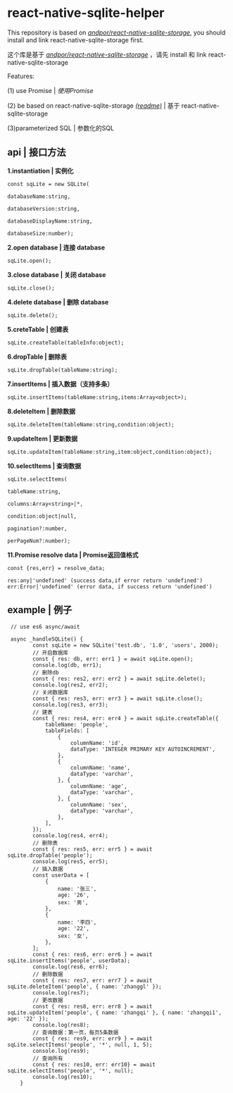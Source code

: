 # react-native-sqlite-helper

This repository is based on *[andpor/react-native-sqlite-storage](https://github.com/andpor/react-native-sqlite-storage)*, you should install and link react-native-sqlite-storage first.

这个库是基于 *[andpor/react-native-sqlite-storage](https://github.com/andpor/react-native-sqlite-storage)* ，请先 install 和 link react-native-sqlite-storage

Features:

(1) use Promise | *使用Promise*

(2) be based on react-native-sqlite-storage *[(readme)](https://github.com/andpor/react-native-sqlite-storage)* | 基于 react-native-sqlite-storage

(3)parameterized SQL | 参数化的SQL


## api | 接口方法

**1.instantiation | 实例化**

`const sqLite = new SQLite(`

`databaseName:string,`

`databaseVersion:string,`

`databaseDisplayName:string,`

`databaseSize:number);`


**2.open database | 连接 database**

`sqLite.open();`

**3.close database | 关闭 database**

`sqLite.close();`

**4.delete database | 删除 database**

`sqLite.delete();`

**5.creteTable | 创建表**

`sqLite.createTable(tableInfo:object);`

**6.dropTable | 删除表**

`sqLite.dropTable(tableName:string);`

**7.insertItems | 插入数据（支持多条）**

`sqLite.insertItems(tableName:string,items:Array<object>);`

**8.deleteItem | 删除数据**

`sqLite.deleteItem(tableName:string,condition:object);`

**9.updateItem | 更新数据**

`sqLite.updateItem(tableName:string,item:object,condition:object);`

**10.selectItems | 查询数据**

`sqLite.selectItems(`

`tableName:string,`

`columns:Array<string>|*,`

`condition:object|null,`

`pagination?:number,`

`perPageNum?:number);`

**11.Promise resolve data | Promise返回值格式**

`const {res,err} = resolve_data;`

`res:any|'undefined' (success data,if error return 'undefined')`
`err:Error|'undefined' (error data, if success return 'undefined')`

## example | 例子

```
 // use es6 async/await

 async _handleSQLite() {
        const sqLite = new SQLite('test.db', '1.0', 'users', 2000);
        // 开启数据库
        const { res: db, err: err1 } = await sqLite.open();
        console.log(db, err1);
        // 删除db
        const { res: res2, err: err2 } = await sqLite.delete();
        console.log(res2, err2);
        // 关闭数据库
        const { res: res3, err: err3 } = await sqLite.close();
        console.log(res3, err3);
        // 建表
        const { res: res4, err: err4 } = await sqLite.createTable({
            tableName: 'people',
            tableFields: [
                {
                    columnName: 'id',
                    dataType: 'INTEGER PRIMARY KEY AUTOINCREMENT',
                },
                {
                    columnName: 'name',
                    dataType: 'varchar',
                }, {
                    columnName: 'age',
                    dataType: 'varchar',
                }, {
                    columnName: 'sex',
                    dataType: 'varchar',
                },
            ],
        });
        console.log(res4, err4);
        // 删除表
        const { res: res5, err: err5 } = await sqLite.dropTable('people');
        console.log(res5, err5);
        // 插入数据
        const userData = [
            {
                name: '张三',
                age: '26',
                sex: '男',
            },
            {
                name: '李四',
                age: '22',
                sex: '女',
            },
        ];
        const { res: res6, err: err6 } = await sqLite.insertItems('people', userData);
        console.log(res6, err6);
        // 删除数据
        const { res: res7, err: err7 } = await sqLite.deleteItem('people', { name: 'zhanggl' });
        console.log(res7);
        // 更改数据
        const { res: res8, err: err8 } = await sqLite.updateItem('people', { name: 'zhangqi' }, { name: 'zhangqi1', age: '22' });
        console.log(res8);
        // 查询数据：第一页，每页5条数据
        const { res: res9, err: err9 } = await sqLite.selectItems('people', '*', null, 1, 5);
        console.log(res9);
        // 查询所有
        const { res: res10, err: err10} = await sqLite.selectItems('people', '*', null);
        console.log(res10);
    }
```